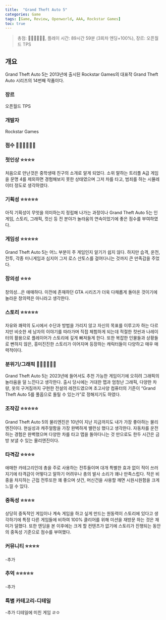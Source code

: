 ```yaml
---
title:  "Grand Theft Auto 5"
categories: Game
tags: [Game, Review, Openworld, AAA, Rockstar Games]
toc: true
---
```


> 총점: 💎💎💎💎💎💎, 플레이 시간: 89시간 59분 (3회차 엔딩+100%), 장르: 오픈월드 TPS

## 개요

Grand Theft Auto 5는 2013년에 출시된 Rockstar Games의 대표작 Grand Theft Auto 시리즈의 14번째 작품이다.

### 장르

오픈월드 TPS

### 개발자

Rockstar Games

### 점수 💎💎💎💎💎💎

### 첫인상 ⭐⭐⭐⭐

처음으로 만난것은 중학생때 친구의 소개로 알게 되었다. 소위 말하는 트리플 A급 게임을 문명 4를 제외하면 경험해보지 못한 상태였으며 그저 차를 타고, 범죄를 하는 시뮬레이터 정도로 생각하였다.

### 기획성 ⭐⭐⭐⭐⭐

아직 기획성이 무엇을 의미하는지 정립해 나가는 과정이나 Grand Theft Auto 5는 인게임, 스토리, 그래픽, 컷신 등 전 분야가 놀라움의 연속이었기에 좋은 점수를 부여하였다.

### 게임성 ⭐⭐⭐⭐⭐

Grand Theft Auto 5는 어느 부분이 주 게임인지 알기가 쉽지 않다. 하지만 습격, 운전, 전투, 각종 미니게임과 심지어 그저 로스 산토스를 걸어다니는 것까지 큰 만족감을 주었다.

### 창의성 ⭐⭐⭐

창의성…은 애매하다. 이전에 존재하던 GTA 시리즈가 더욱 다채롭게 돌아온 것이기에 놀라운 창의력은 아니라고 생각한다.

### 스토리 ⭐⭐⭐⭐⭐

자유와 쾌락의 도시에서 수단과 방법을 가리지 않고 자신의 목표를 이루고자 하는 다르지만 비슷한 세 남자의 이야기를 따라가며 직접 체험하게 되는데 적절한 컷씬과 나레이터의 활용으로 플레이어가 스토리에 깊게 빠져들게 한다. 또한 복잡한 인물들과 상황들로 뻔하지 않은, 흥미진진한 스토리가 이어지며 등장하는 캐릭터들이 다양하고 매우 매력적이다.

### 분위기/그래픽 💎💎💎💎💎💎

Grand Theft Auto 5는 2023년에 들어서도 추천 가능한 게임이기에 오히려 그래픽의 놀라움을 덜 느낀다고 생각한다. 출시 당시에는 거대한 맵과 엄청난 그래픽, 다양한 차량, 옷의 구겨짐까지 구현한 전설의 레전드였으며 초고사양 컴퓨터의 기준이 “Grand Theft Auto 5를 풀옵으로 돌릴 수 있는가”로 정해지기도 하였다. 

### 조작감 ⭐⭐⭐⭐⭐

Grand Theft Auto 5의 물리엔진은 10년이 지난 지금까지도 내가 가장 좋아하는 물리엔진이다. 현실성과 캐주얼함을 가장 완벽하게 밸런싱 했다고 생각한다. 자동차를 운전하는 경험은 완벽했으며 다양한 차를 타고 맵을 돌아다니는 것 만으로도 한두 시간은 금방  보낼 수 있는 물리엔진이다.

### 타격감 ⭐⭐⭐⭐

애매한 카테고리인데 총을 주로 사용하는 전투들이며 대개 특별한 효과 없이 적이 쓰러지기에 타격감이 어떻다고 말하기 어려우나 총의 발사 소리가 꽤나 만족스럽다. 작은 비중을 차지하는 근접 전투또한 꽤 좋으며 샷건, 머신건을 사용할 깨면 시원시원함을 크게 느낄 수 있다.

### 중독성 ⭐⭐⭐⭐

상당히 중독적인 게임이나 계속 게임을 하고 싶게 만드는 원동력이 스토리에 있다고 생각하기에 특정 다른 게임들에 비하여 100% 클리어를 위해 미션을 재방문 하는 것은 재미가 덜했다. 또한 엔딩을 본 이후에는 크게 할 컨텐츠가 없기에 스토리가 진행되는 동안의 중독성 기준으로 점수를 부여했다.

### 커뮤니티 ⭐⭐⭐⭐

-추가

### 추억 ⭐⭐⭐⭐⭐

-추가

### 특별 카테고리-디테일

-추가 디테일에 미친 게임 ㄹㅇ
